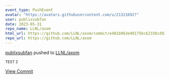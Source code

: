 ```yaml
---
event_type: PushEvent
avatar: "https://avatars.githubusercontent.com/u/21321692?"
user: publixsubfan
date: 2023-05-31
repo_name: LLNL/axom
html_url: https://github.com/LLNL/axom/commit/e481b963e98175bc62338cd9271bda7ace354cfc
repo_url: https://github.com/LLNL/axom
---
```


<a href='https://github.com/publixsubfan' target='_blank'>publixsubfan</a> pushed to <a href='https://github.com/LLNL/axom' target='_blank'>LLNL/axom</a>

<small>TEST 2</small>

<a href='https://github.com/LLNL/axom/commit/e481b963e98175bc62338cd9271bda7ace354cfc' target='_blank'>View Commit</a>